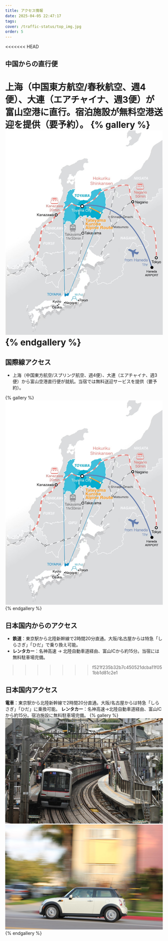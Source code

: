```yaml
---
title: アクセス情報
date: 2025-04-05 22:47:17
tags:
cover: /traffic-status/top_img.jpg
order: 5
---
```


<<<<<<< HEAD
## 中国からの直行便
上海（中国東方航空/春秋航空、週4便）、大連（エアチャイナ、週3便）が富山空港に直行。宿泊施設が無料空港送迎を提供（要予約）。
{% gallery %}
![国内直飞](/traffic-status/1.jpg)
{% endgallery %}
=======
## 国際線アクセス

- 上海（中国東方航空/スプリング航空、週4便）、大連（エアチャイナ、週3便）から富山空港直行便が就航。当宿では無料送迎サービスを提供（要予約）。

{% gallery %}
![国際線フライト](/traffic-status/1.jpg)
{% endgallery %}

## 日本国内からのアクセス

- **鉄道**：東京駅から北陸新幹線で2時間20分直通。大阪/名古屋からは特急「しらさぎ」「ひだ」で乗り換え可能。
- **レンタカー**：名神高速 → 北陸自動車道経由、富山ICから約15分。当宿には無料駐車場完備。

>>>>>>> f521f235b32b7c450521dcba11f051bb1d81c2e1

## 日本国内アクセス
**電車**：東京駅から北陸新幹線で2時間20分直通。大阪/名古屋からは特急「しらさぎ」「ひだ」に乗換可能。
**レンタカー**：名神高速→北陸自動車道経由、富山ICから約15分。宿泊施設に無料駐車場完備。
{% gallery %}
![地铁](/traffic-status/2.jpg)
![开车](/traffic-status/3.jpg)
{% endgallery %}